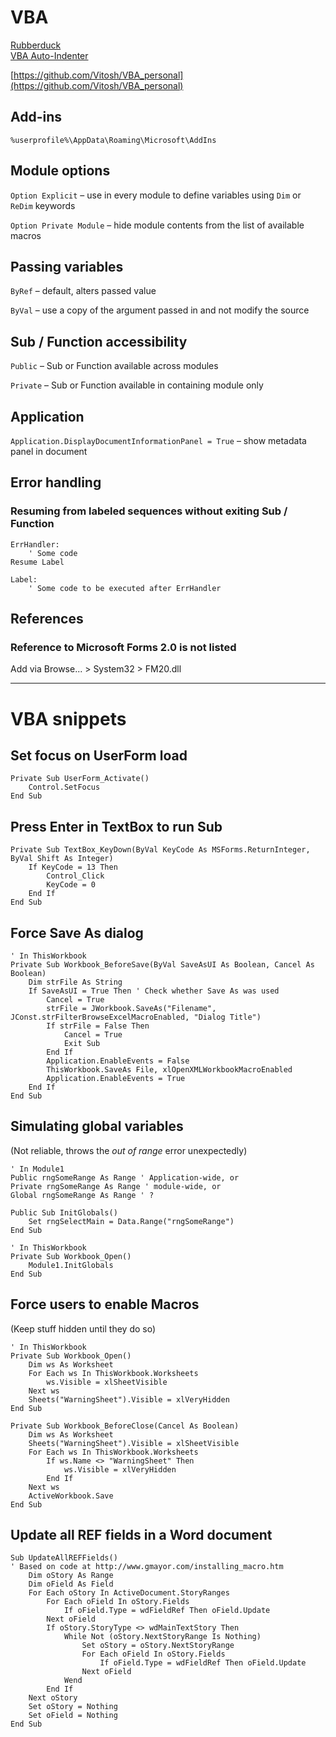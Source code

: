 # VBA 

[Rubberduck](http://rubberduckvba.com/)<br/>
[VBA Auto-Indenter](https://www.automateexcel.com/vba/code-formatter/)

[https://github.com/Vitosh/VBA_personal](https://github.com/Vitosh/VBA_personal)

## Add-ins

`%userprofile%\AppData\Roaming\Microsoft\AddIns`


## Module options

`Option Explicit` – use in every module to define variables using `Dim` or `ReDim` keywords

`Option Private Module` – hide module contents from the list of available macros

## Passing variables

`ByRef` – default,  alters passed value

`ByVal` – use a copy of the argument passed in and not modify the source

## Sub / Function accessibility

`Public` – Sub or Function available across modules

`Private` – Sub or Function available in containing module only

## Application

`Application.DisplayDocumentInformationPanel = True` – show metadata panel in document

## Error handling

### Resuming from labeled sequences without exiting Sub / Function

    ErrHandler:
        ' Some code
    Resume Label

    Label:
        ' Some code to be executed after ErrHandler  

## References

### Reference to Microsoft Forms 2.0 is not listed

Add via Browse... > System32 > FM20.dll 

***

# VBA snippets

## Set focus on UserForm load

    Private Sub UserForm_Activate()
        Control.SetFocus
    End Sub

## Press Enter in TextBox to run Sub

    Private Sub TextBox_KeyDown(ByVal KeyCode As MSForms.ReturnInteger, ByVal Shift As Integer)
        If KeyCode = 13 Then
            Control_Click
            KeyCode = 0
        End If
    End Sub

## Force Save As dialog

    ' In ThisWorkbook
    Private Sub Workbook_BeforeSave(ByVal SaveAsUI As Boolean, Cancel As Boolean)
        Dim strFile As String
        If SaveAsUI = True Then ' Check whether Save As was used
            Cancel = True
            strFile = JWorkbook.SaveAs("Filename", JConst.strFilterBrowseExcelMacroEnabled, "Dialog Title")
            If strFile = False Then
                Cancel = True
                Exit Sub
            End If
            Application.EnableEvents = False 
            ThisWorkbook.SaveAs File, xlOpenXMLWorkbookMacroEnabled
            Application.EnableEvents = True
        End If
    End Sub

## Simulating global variables

(Not reliable, throws the _out of range_ error unexpectedly)

    ' In Module1
    Public rngSomeRange As Range ' Application-wide, or
    Private rngSomeRange As Range ' module-wide, or
    Global rngSomeRange As Range ' ?

    Public Sub InitGlobals()
        Set rngSelectMain = Data.Range("rngSomeRange")
    End Sub

    ' In ThisWorkbook
    Private Sub Workbook_Open()
        Module1.InitGlobals
    End Sub

## Force users to enable Macros

(Keep stuff hidden until they do so)

    ' In ThisWorkbook
    Private Sub Workbook_Open()
        Dim ws As Worksheet
        For Each ws In ThisWorkbook.Worksheets
            ws.Visible = xlSheetVisible
        Next ws
        Sheets("WarningSheet").Visible = xlVeryHidden
    End Sub

    Private Sub Workbook_BeforeClose(Cancel As Boolean)
        Dim ws As Worksheet
        Sheets("WarningSheet").Visible = xlSheetVisible
        For Each ws In ThisWorkbook.Worksheets
            If ws.Name <> "WarningSheet" Then
                ws.Visible = xlVeryHidden
            End If
        Next ws
        ActiveWorkbook.Save
    End Sub

## Update all REF fields in a Word document

    Sub UpdateAllREFFields()
    ' Based on code at http://www.gmayor.com/installing_macro.htm
        Dim oStory As Range
        Dim oField As Field
        For Each oStory In ActiveDocument.StoryRanges
            For Each oField In oStory.Fields
                If oField.Type = wdFieldRef Then oField.Update
            Next oField
            If oStory.StoryType <> wdMainTextStory Then
                While Not (oStory.NextStoryRange Is Nothing)
                    Set oStory = oStory.NextStoryRange
                    For Each oField In oStory.Fields
                        If oField.Type = wdFieldRef Then oField.Update			
                    Next oField
                Wend
            End If
        Next oStory
        Set oStory = Nothing
        Set oField = Nothing
    End Sub
